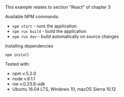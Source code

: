 This example relates to section "React" of chapter 3

Available NPM commands:
- `npm start` - runs the application
- `npm run build` - build the application
- `npm run dev` - build automatically on source changes

Installing dependencies
```
npm install
```

Tested with:
- npm v.5.2.0
- node v.8.1.1
- nw v.0.23.6-sdk
- Ubuntu 16.04 LTS, Windows 10, macOS Sierra 10.12



